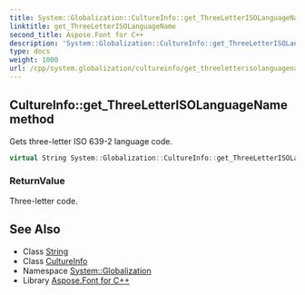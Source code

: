 ```yaml
---
title: System::Globalization::CultureInfo::get_ThreeLetterISOLanguageName method
linktitle: get_ThreeLetterISOLanguageName
second_title: Aspose.Font for C++
description: 'System::Globalization::CultureInfo::get_ThreeLetterISOLanguageName method. Gets three-letter ISO 639-2 language code in C++.'
type: docs
weight: 1000
url: /cpp/system.globalization/cultureinfo/get_threeletterisolanguagename/
---
```

## CultureInfo::get_ThreeLetterISOLanguageName method


Gets three-letter ISO 639-2 language code.

```cpp
virtual String System::Globalization::CultureInfo::get_ThreeLetterISOLanguageName() const
```


### ReturnValue

Three-letter code.

## See Also

* Class [String](../../../system/string/)
* Class [CultureInfo](../)
* Namespace [System::Globalization](../../)
* Library [Aspose.Font for C++](../../../)
